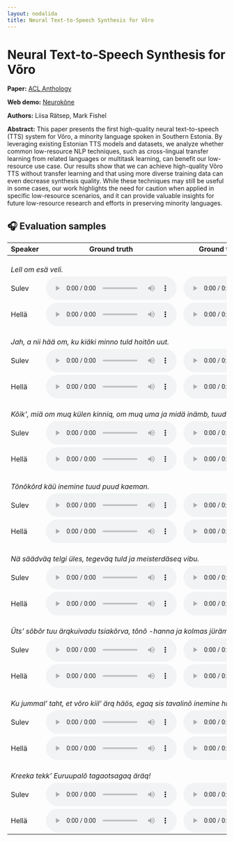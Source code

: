 ```yaml
---
layout: nodalida
title: Neural Text-to-Speech Synthesis for Võro
---
```


# Neural Text-to-Speech Synthesis for Võro

**Paper:** [ACL Anthology](https://aclanthology.org/2023.nodalida-1.73/)

**Web demo:** [Neurokõne](https://neurokone.ee/)

**Authors:** Liisa Rätsep, Mark Fishel

**Abstract:** This paper presents the first high-quality neural text-to-speech (TTS) system for Võro, a minority
language spoken in Southern Estonia. By leveraging existing Estonian TTS models and datasets, we analyze whether common
low-resource NLP techniques, such as cross-lingual transfer learning from related languages or multitask learning, can
benefit our low-resource use case. Our results show that we can achieve high-quality Võro TTS without transfer learning
and that using more diverse training data can even decrease synthesis quality. While these techniques may still be
useful in some cases, our work highlights the need for caution when applied in specific low-resource scenarios, and it
can provide valuable insights for future low-resource research and efforts in preserving minority languages.

## 🎧 Evaluation samples

<table>
<thead>
  <tr>
    <th>Speaker</th>
    <th>Ground truth</th>
    <th>Ground truth (mel + vocoder)</th>
    <th>Single-speaker</th>
    <th>Single-speaker (transfer)</th>
    <th>Multi-speaker</th>
    <th>Multi-speaker (transfer)</th>
    <th>Multilingual</th>
    <th>Multilingual (transfer)</th>
  </tr>
</thead>
<tbody>
  <tr>
    <td colspan="8">
      <br>
      <i>Lell om esä veli.</i>
    </td>
  </tr>
  <tr>
    <td>Sulev</td>
    <td><audio src="files/gt/EKI-voru-Sulev_Voru_Sulev_eki_et_adp_00012.wav?raw=true"  controls preload></audio></td>
    <td><audio src="files/gt-voc/EKI-voru-Sulev_Voru_Sulev_eki_et_adp_00012.wav?raw=true"  controls preload></audio></td>
    <td><audio src="files/single/EKI-voru-Sulev_Voru_Sulev_eki_et_adp_00012.wav?raw=true"  controls preload></audio></td>
    <td><audio src="files/single-ft/EKI-voru-Sulev_Voru_Sulev_eki_et_adp_00012.wav?raw=true"  controls preload></audio></td>
    <td><audio src="files/vro/EKI-voru-Sulev_Voru_Sulev_eki_et_adp_00012.wav?raw=true"  controls preload></audio></td>
    <td><audio src="files/vro-ft/EKI-voru-Sulev_Voru_Sulev_eki_et_adp_00012.wav?raw=true"  controls preload></audio></td>
    <td><audio src="files/mix/EKI-voru-Sulev_Voru_Sulev_eki_et_adp_00012.wav?raw=true"  controls preload></audio></td>
    <td><audio src="files/mix-ft/EKI-voru-Sulev_Voru_Sulev_eki_et_adp_00012.wav?raw=true"  controls preload></audio></td>
  </tr>
  <tr>
    <td>Hellä</td>
    <td><audio src="files/gt/EKI-voru-Hella_Voru_Hella_eki_et_hll_00012.wav?raw=true"  controls preload></audio></td>
    <td><audio src="files/gt-voc/EKI-voru-Hella_Voru_Hella_eki_et_hll_00012.wav?raw=true"  controls preload></audio></td>
    <td><audio src="files/single/EKI-voru-Hella_Voru_Hella_eki_et_hll_00012.wav?raw=true"  controls preload></audio></td>
    <td><audio src="files/single-ft/EKI-voru-Hella_Voru_Hella_eki_et_hll_00012.wav?raw=true"  controls preload></audio></td>
    <td><audio src="files/vro/EKI-voru-Hella_Voru_Hella_eki_et_hll_00012.wav?raw=true"  controls preload></audio></td>
    <td><audio src="files/vro-ft/EKI-voru-Hella_Voru_Hella_eki_et_hll_00012.wav?raw=true"  controls preload></audio></td>
    <td><audio src="files/mix/EKI-voru-Hella_Voru_Hella_eki_et_hll_00012.wav?raw=true"  controls preload></audio></td>
    <td><audio src="files/mix-ft/EKI-voru-Hella_Voru_Hella_eki_et_hll_00012.wav?raw=true"  controls preload></audio></td>
  </tr>
  <tr>
    <td colspan="8">
      <br>
      <i>Jah, a nii hää om, ku kiäki minno tuld hoitõn uut.</i>
    </td>
  </tr>
  <tr>
    <td>Sulev</td>
    <td><audio src="files/gt/EKI-voru-Sulev_Voru_Sulev_eki_et_adp_00025.wav?raw=true"  controls preload></audio></td>
    <td><audio src="files/gt-voc/EKI-voru-Sulev_Voru_Sulev_eki_et_adp_00025.wav?raw=true"  controls preload></audio></td>
    <td><audio src="files/single/EKI-voru-Sulev_Voru_Sulev_eki_et_adp_00025.wav?raw=true"  controls preload></audio></td>
    <td><audio src="files/single-ft/EKI-voru-Sulev_Voru_Sulev_eki_et_adp_00025.wav?raw=true"  controls preload></audio></td>
    <td><audio src="files/vro/EKI-voru-Sulev_Voru_Sulev_eki_et_adp_00025.wav?raw=true"  controls preload></audio></td>
    <td><audio src="files/vro-ft/EKI-voru-Sulev_Voru_Sulev_eki_et_adp_00025.wav?raw=true"  controls preload></audio></td>
    <td><audio src="files/mix/EKI-voru-Sulev_Voru_Sulev_eki_et_adp_00025.wav?raw=true"  controls preload></audio></td>
    <td><audio src="files/mix-ft/EKI-voru-Sulev_Voru_Sulev_eki_et_adp_00025.wav?raw=true"  controls preload></audio></td>
  </tr>
  <tr>
    <td>Hellä</td>
    <td><audio src="files/gt/EKI-voru-Hella_Voru_Hella_eki_et_hll_00025.wav?raw=true"  controls preload></audio></td>
    <td><audio src="files/gt-voc/EKI-voru-Hella_Voru_Hella_eki_et_hll_00025.wav?raw=true"  controls preload></audio></td>
    <td><audio src="files/single/EKI-voru-Hella_Voru_Hella_eki_et_hll_00025.wav?raw=true"  controls preload></audio></td>
    <td><audio src="files/single-ft/EKI-voru-Hella_Voru_Hella_eki_et_hll_00025.wav?raw=true"  controls preload></audio></td>
    <td><audio src="files/vro/EKI-voru-Hella_Voru_Hella_eki_et_hll_00025.wav?raw=true"  controls preload></audio></td>
    <td><audio src="files/vro-ft/EKI-voru-Hella_Voru_Hella_eki_et_hll_00025.wav?raw=true"  controls preload></audio></td>
    <td><audio src="files/mix/EKI-voru-Hella_Voru_Hella_eki_et_hll_00025.wav?raw=true"  controls preload></audio></td>
    <td><audio src="files/mix-ft/EKI-voru-Hella_Voru_Hella_eki_et_hll_00025.wav?raw=true"  controls preload></audio></td>
  </tr>
  <tr>
    <td colspan="8">
      <br>
      <i>Kõik’, miä om muq külen kinniq, om muq uma ja midä inämb, tuud parõmb.</i>
    </td>
  </tr>
  <tr>
    <td>Sulev</td>
    <td><audio src="files/gt/EKI-voru-Sulev_Voru_Sulev_eki_et_adp_00031.wav?raw=true"  controls preload></audio></td>
    <td><audio src="files/gt-voc/EKI-voru-Sulev_Voru_Sulev_eki_et_adp_00031.wav?raw=true"  controls preload></audio></td>
    <td><audio src="files/single/EKI-voru-Sulev_Voru_Sulev_eki_et_adp_00031.wav?raw=true"  controls preload></audio></td>
    <td><audio src="files/single-ft/EKI-voru-Sulev_Voru_Sulev_eki_et_adp_00031.wav?raw=true"  controls preload></audio></td>
    <td><audio src="files/vro/EKI-voru-Sulev_Voru_Sulev_eki_et_adp_00031.wav?raw=true"  controls preload></audio></td>
    <td><audio src="files/vro-ft/EKI-voru-Sulev_Voru_Sulev_eki_et_adp_00031.wav?raw=true"  controls preload></audio></td>
    <td><audio src="files/mix/EKI-voru-Sulev_Voru_Sulev_eki_et_adp_00031.wav?raw=true"  controls preload></audio></td>
    <td><audio src="files/mix-ft/EKI-voru-Sulev_Voru_Sulev_eki_et_adp_00031.wav?raw=true"  controls preload></audio></td>
  </tr>
  <tr>
    <td>Hellä</td>
    <td><audio src="files/gt/EKI-voru-Hella_Voru_Hella_eki_et_hll_00031.wav?raw=true"  controls preload></audio></td>
    <td><audio src="files/gt-voc/EKI-voru-Hella_Voru_Hella_eki_et_hll_00031.wav?raw=true"  controls preload></audio></td>
    <td><audio src="files/single/EKI-voru-Hella_Voru_Hella_eki_et_hll_00031.wav?raw=true"  controls preload></audio></td>
    <td><audio src="files/single-ft/EKI-voru-Hella_Voru_Hella_eki_et_hll_00031.wav?raw=true"  controls preload></audio></td>
    <td><audio src="files/vro/EKI-voru-Hella_Voru_Hella_eki_et_hll_00031.wav?raw=true"  controls preload></audio></td>
    <td><audio src="files/vro-ft/EKI-voru-Hella_Voru_Hella_eki_et_hll_00031.wav?raw=true"  controls preload></audio></td>
    <td><audio src="files/mix/EKI-voru-Hella_Voru_Hella_eki_et_hll_00031.wav?raw=true"  controls preload></audio></td>
    <td><audio src="files/mix-ft/EKI-voru-Hella_Voru_Hella_eki_et_hll_00031.wav?raw=true"  controls preload></audio></td>
  </tr>
  <tr>
    <td colspan="8">
      <br>
      <i>Tõnõkõrd käü inemine tuud puud kaeman.</i>
    </td>
  </tr>
  <tr>
    <td>Sulev</td>
    <td><audio src="files/gt/EKI-voru-Sulev_Voru_Sulev_eki_et_adp_00040.wav?raw=true"  controls preload></audio></td>
    <td><audio src="files/gt-voc/EKI-voru-Sulev_Voru_Sulev_eki_et_adp_00040.wav?raw=true"  controls preload></audio></td>
    <td><audio src="files/single/EKI-voru-Sulev_Voru_Sulev_eki_et_adp_00040.wav?raw=true"  controls preload></audio></td>
    <td><audio src="files/single-ft/EKI-voru-Sulev_Voru_Sulev_eki_et_adp_00040.wav?raw=true"  controls preload></audio></td>
    <td><audio src="files/vro/EKI-voru-Sulev_Voru_Sulev_eki_et_adp_00040.wav?raw=true"  controls preload></audio></td>
    <td><audio src="files/vro-ft/EKI-voru-Sulev_Voru_Sulev_eki_et_adp_00040.wav?raw=true"  controls preload></audio></td>
    <td><audio src="files/mix/EKI-voru-Sulev_Voru_Sulev_eki_et_adp_00040.wav?raw=true"  controls preload></audio></td>
    <td><audio src="files/mix-ft/EKI-voru-Sulev_Voru_Sulev_eki_et_adp_00040.wav?raw=true"  controls preload></audio></td>
  </tr>
  <tr>
    <td>Hellä</td>
    <td><audio src="files/gt/EKI-voru-Hella_Voru_Hella_eki_et_hll_00040.wav?raw=true"  controls preload></audio></td>
    <td><audio src="files/gt-voc/EKI-voru-Hella_Voru_Hella_eki_et_hll_00040.wav?raw=true"  controls preload></audio></td>
    <td><audio src="files/single/EKI-voru-Hella_Voru_Hella_eki_et_hll_00040.wav?raw=true"  controls preload></audio></td>
    <td><audio src="files/single-ft/EKI-voru-Hella_Voru_Hella_eki_et_hll_00040.wav?raw=true"  controls preload></audio></td>
    <td><audio src="files/vro/EKI-voru-Hella_Voru_Hella_eki_et_hll_00040.wav?raw=true"  controls preload></audio></td>
    <td><audio src="files/vro-ft/EKI-voru-Hella_Voru_Hella_eki_et_hll_00040.wav?raw=true"  controls preload></audio></td>
    <td><audio src="files/mix/EKI-voru-Hella_Voru_Hella_eki_et_hll_00040.wav?raw=true"  controls preload></audio></td>
    <td><audio src="files/mix-ft/EKI-voru-Hella_Voru_Hella_eki_et_hll_00040.wav?raw=true"  controls preload></audio></td>
  </tr>
  <tr>
    <td colspan="8">
      <br>
      <i>Nä säädväq telgi üles, tegeväq tuld ja meisterdäseq vibu.</i>
    </td>
  </tr>
  <tr>
    <td>Sulev</td>
    <td><audio src="files/gt/EKI-voru-Sulev_Voru_Sulev_eki_et_adp_00059.wav?raw=true"  controls preload></audio></td>
    <td><audio src="files/gt-voc/EKI-voru-Sulev_Voru_Sulev_eki_et_adp_00059.wav?raw=true"  controls preload></audio></td>
    <td><audio src="files/single/EKI-voru-Sulev_Voru_Sulev_eki_et_adp_00059.wav?raw=true"  controls preload></audio></td>
    <td><audio src="files/single-ft/EKI-voru-Sulev_Voru_Sulev_eki_et_adp_00059.wav?raw=true"  controls preload></audio></td>
    <td><audio src="files/vro/EKI-voru-Sulev_Voru_Sulev_eki_et_adp_00059.wav?raw=true"  controls preload></audio></td>
    <td><audio src="files/vro-ft/EKI-voru-Sulev_Voru_Sulev_eki_et_adp_00059.wav?raw=true"  controls preload></audio></td>
    <td><audio src="files/mix/EKI-voru-Sulev_Voru_Sulev_eki_et_adp_00059.wav?raw=true"  controls preload></audio></td>
    <td><audio src="files/mix-ft/EKI-voru-Sulev_Voru_Sulev_eki_et_adp_00059.wav?raw=true"  controls preload></audio></td>
  </tr>
  <tr>
    <td>Hellä</td>
    <td><audio src="files/gt/EKI-voru-Hella_Voru_Hella_eki_et_hll_00059.wav?raw=true"  controls preload></audio></td>
    <td><audio src="files/gt-voc/EKI-voru-Hella_Voru_Hella_eki_et_hll_00059.wav?raw=true"  controls preload></audio></td>
    <td><audio src="files/single/EKI-voru-Hella_Voru_Hella_eki_et_hll_00059.wav?raw=true"  controls preload></audio></td>
    <td><audio src="files/single-ft/EKI-voru-Hella_Voru_Hella_eki_et_hll_00059.wav?raw=true"  controls preload></audio></td>
    <td><audio src="files/vro/EKI-voru-Hella_Voru_Hella_eki_et_hll_00059.wav?raw=true"  controls preload></audio></td>
    <td><audio src="files/vro-ft/EKI-voru-Hella_Voru_Hella_eki_et_hll_00059.wav?raw=true"  controls preload></audio></td>
    <td><audio src="files/mix/EKI-voru-Hella_Voru_Hella_eki_et_hll_00059.wav?raw=true"  controls preload></audio></td>
    <td><audio src="files/mix-ft/EKI-voru-Hella_Voru_Hella_eki_et_hll_00059.wav?raw=true"  controls preload></audio></td>
  </tr>
  <tr>
    <td colspan="8">
      <br>
      <i>Üts’ sõbõr tuu ärqkuivadu tsiakõrva, tõnõ -hanna ja kolmas jürämiskundi.</i>
    </td>
  </tr>
  <tr>
    <td>Sulev</td>
    <td><audio src="files/gt/EKI-voru-Sulev_Voru_Sulev_eki_et_adp_00085.wav?raw=true"  controls preload></audio></td>
    <td><audio src="files/gt-voc/EKI-voru-Sulev_Voru_Sulev_eki_et_adp_00085.wav?raw=true"  controls preload></audio></td>
    <td><audio src="files/single/EKI-voru-Sulev_Voru_Sulev_eki_et_adp_00085.wav?raw=true"  controls preload></audio></td>
    <td><audio src="files/single-ft/EKI-voru-Sulev_Voru_Sulev_eki_et_adp_00085.wav?raw=true"  controls preload></audio></td>
    <td><audio src="files/vro/EKI-voru-Sulev_Voru_Sulev_eki_et_adp_00085.wav?raw=true"  controls preload></audio></td>
    <td><audio src="files/vro-ft/EKI-voru-Sulev_Voru_Sulev_eki_et_adp_00085.wav?raw=true"  controls preload></audio></td>
    <td><audio src="files/mix/EKI-voru-Sulev_Voru_Sulev_eki_et_adp_00085.wav?raw=true"  controls preload></audio></td>
    <td><audio src="files/mix-ft/EKI-voru-Sulev_Voru_Sulev_eki_et_adp_00085.wav?raw=true"  controls preload></audio></td>
  </tr>
  <tr>
    <td>Hellä</td>
    <td><audio src="files/gt/EKI-voru-Hella_Voru_Hella_eki_et_hll_00085.wav?raw=true"  controls preload></audio></td>
    <td><audio src="files/gt-voc/EKI-voru-Hella_Voru_Hella_eki_et_hll_00085.wav?raw=true"  controls preload></audio></td>
    <td><audio src="files/single/EKI-voru-Hella_Voru_Hella_eki_et_hll_00085.wav?raw=true"  controls preload></audio></td>
    <td><audio src="files/single-ft/EKI-voru-Hella_Voru_Hella_eki_et_hll_00085.wav?raw=true"  controls preload></audio></td>
    <td><audio src="files/vro/EKI-voru-Hella_Voru_Hella_eki_et_hll_00085.wav?raw=true"  controls preload></audio></td>
    <td><audio src="files/vro-ft/EKI-voru-Hella_Voru_Hella_eki_et_hll_00085.wav?raw=true"  controls preload></audio></td>
    <td><audio src="files/mix/EKI-voru-Hella_Voru_Hella_eki_et_hll_00085.wav?raw=true"  controls preload></audio></td>
    <td><audio src="files/mix-ft/EKI-voru-Hella_Voru_Hella_eki_et_hll_00085.wav?raw=true"  controls preload></audio></td>
  </tr>
  <tr>
    <td colspan="8">
      <br>
      <i>Ku jummal’ taht, et võro kiil’ ärq häös, egaq sis tavalinõ inemine hinnäst sinnäq protsessi sekäq ei toheq!</i>
    </td>
  </tr>
  <tr>
    <td>Sulev</td>
    <td><audio src="files/gt/EKI-voru-Sulev_Voru_Sulev_eki_et_adp_00135.wav?raw=true"  controls preload></audio></td>
    <td><audio src="files/gt-voc/EKI-voru-Sulev_Voru_Sulev_eki_et_adp_00135.wav?raw=true"  controls preload></audio></td>
    <td><audio src="files/single/EKI-voru-Sulev_Voru_Sulev_eki_et_adp_00135.wav?raw=true"  controls preload></audio></td>
    <td><audio src="files/single-ft/EKI-voru-Sulev_Voru_Sulev_eki_et_adp_00135.wav?raw=true"  controls preload></audio></td>
    <td><audio src="files/vro/EKI-voru-Sulev_Voru_Sulev_eki_et_adp_00135.wav?raw=true"  controls preload></audio></td>
    <td><audio src="files/vro-ft/EKI-voru-Sulev_Voru_Sulev_eki_et_adp_00135.wav?raw=true"  controls preload></audio></td>
    <td><audio src="files/mix/EKI-voru-Sulev_Voru_Sulev_eki_et_adp_00135.wav?raw=true"  controls preload></audio></td>
    <td><audio src="files/mix-ft/EKI-voru-Sulev_Voru_Sulev_eki_et_adp_00135.wav?raw=true"  controls preload></audio></td>
  </tr>
  <tr>
    <td>Hellä</td>
    <td><audio src="files/gt/EKI-voru-Hella_Voru_Hella_eki_et_hll_00135.wav?raw=true"  controls preload></audio></td>
    <td><audio src="files/gt-voc/EKI-voru-Hella_Voru_Hella_eki_et_hll_00135.wav?raw=true"  controls preload></audio></td>
    <td><audio src="files/single/EKI-voru-Hella_Voru_Hella_eki_et_hll_00135.wav?raw=true"  controls preload></audio></td>
    <td><audio src="files/single-ft/EKI-voru-Hella_Voru_Hella_eki_et_hll_00135.wav?raw=true"  controls preload></audio></td>
    <td><audio src="files/vro/EKI-voru-Hella_Voru_Hella_eki_et_hll_00135.wav?raw=true"  controls preload></audio></td>
    <td><audio src="files/vro-ft/EKI-voru-Hella_Voru_Hella_eki_et_hll_00135.wav?raw=true"  controls preload></audio></td>
    <td><audio src="files/mix/EKI-voru-Hella_Voru_Hella_eki_et_hll_00135.wav?raw=true"  controls preload></audio></td>
    <td><audio src="files/mix-ft/EKI-voru-Hella_Voru_Hella_eki_et_hll_00135.wav?raw=true"  controls preload></audio></td>
  </tr>
  <tr>
    <td colspan="8">
      <br>
      <i>Kreeka tekk’ Euruupalõ tagaotsagaq äräq!</i>
    </td>
  </tr>
  <tr>
    <td>Sulev</td>
    <td><audio src="files/gt/EKI-voru-Sulev_Voru_Sulev_eki_et_adp_00149.wav?raw=true"  controls preload></audio></td>
    <td><audio src="files/gt-voc/EKI-voru-Sulev_Voru_Sulev_eki_et_adp_00149.wav?raw=true"  controls preload></audio></td>
    <td><audio src="files/single/EKI-voru-Sulev_Voru_Sulev_eki_et_adp_00149.wav?raw=true"  controls preload></audio></td>
    <td><audio src="files/single-ft/EKI-voru-Sulev_Voru_Sulev_eki_et_adp_00149.wav?raw=true"  controls preload></audio></td>
    <td><audio src="files/vro/EKI-voru-Sulev_Voru_Sulev_eki_et_adp_00149.wav?raw=true"  controls preload></audio></td>
    <td><audio src="files/vro-ft/EKI-voru-Sulev_Voru_Sulev_eki_et_adp_00149.wav?raw=true"  controls preload></audio></td>
    <td><audio src="files/mix/EKI-voru-Sulev_Voru_Sulev_eki_et_adp_00149.wav?raw=true"  controls preload></audio></td>
    <td><audio src="files/mix-ft/EKI-voru-Sulev_Voru_Sulev_eki_et_adp_00149.wav?raw=true"  controls preload></audio></td>
  </tr>
  <tr>
    <td>Hellä</td>
    <td><audio src="files/gt/EKI-voru-Hella_Voru_Hella_eki_et_hll_00149.wav?raw=true"  controls preload></audio></td>
    <td><audio src="files/gt-voc/EKI-voru-Hella_Voru_Hella_eki_et_hll_00149.wav?raw=true"  controls preload></audio></td>
    <td><audio src="files/single/EKI-voru-Hella_Voru_Hella_eki_et_hll_00149.wav?raw=true"  controls preload></audio></td>
    <td><audio src="files/single-ft/EKI-voru-Hella_Voru_Hella_eki_et_hll_00149.wav?raw=true"  controls preload></audio></td>
    <td><audio src="files/vro/EKI-voru-Hella_Voru_Hella_eki_et_hll_00149.wav?raw=true"  controls preload></audio></td>
    <td><audio src="files/vro-ft/EKI-voru-Hella_Voru_Hella_eki_et_hll_00149.wav?raw=true"  controls preload></audio></td>
    <td><audio src="files/mix/EKI-voru-Hella_Voru_Hella_eki_et_hll_00149.wav?raw=true"  controls preload></audio></td>
    <td><audio src="files/mix-ft/EKI-voru-Hella_Voru_Hella_eki_et_hll_00149.wav?raw=true"  controls preload></audio></td>
  </tr>
</tbody>
</table>